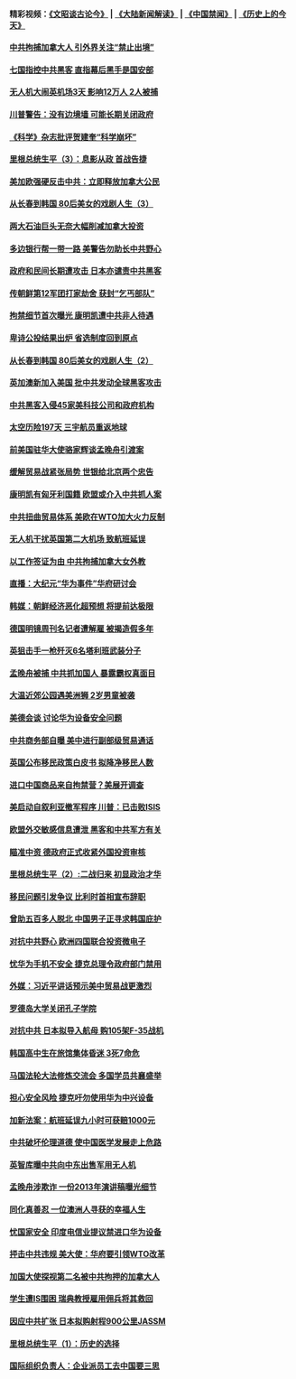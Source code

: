 #### 精彩视频：[《文昭谈古论今》](https://github.com/gfw-breaker/wenzhao/blob/master/README.md?t=12222131) | [《大陆新闻解读》](https://github.com/gfw-breaker/ntdtv-comedy/blob/master/README.md?t=12222131) | [《中国禁闻》](https://github.com/gfw-breaker/ntdtv-news/blob/master/README.md?t=12222131) | [《历史上的今天》](https://github.com/gfw-breaker/today-in-history/blob/master/README.md?t=12222131) 

#### [中共拘捕加拿大人 引外界关注“禁止出境”](../pages/nsc418/n10927145.md?t=12222131) 

#### [七国指控中共黑客 直指幕后黑手是国安部](../pages/nsc418/n10927012.md?t=12222131) 

#### [无人机大闹英机场3天 影响12万人 2人被捕](../pages/nsc418/n10926742.md?t=12222131) 

#### [川普警告：没有边境墙 可能长期关闭政府](../pages/nsc418/n10926277.md?t=12222131) 

#### [《科学》杂志批评贺建奎“科学崩坏”](../pages/nsc418/n10925960.md?t=12222131) 

#### [里根总统生平（3）：息影从政 首战告捷](../pages/nsc418/n10925669.md?t=12222131) 

#### [美加欧强硬反击中共：立即释放加拿大公民](../pages/nsc418/n10925745.md?t=12222131) 

#### [从长春到韩国 80后美女的戏剧人生（3）](../pages/nsc418/n10923009.md?t=12222131) 

#### [两大石油巨头无奈大幅削减加拿大投资](../pages/nsc418/n10925542.md?t=12222131) 

#### [多边银行帮一带一路 美警告勿助长中共野心](../pages/nsc418/n10925309.md?t=12222131) 

#### [政府和民间长期遭攻击 日本亦谴责中共黑客](../pages/nsc418/n10924008.md?t=12222131) 

#### [传朝鲜第12军团打家劫舍 获封“乞丐部队”](../pages/nsc418/n10924553.md?t=12222131) 

#### [拘禁细节首次曝光 康明凯遭中共非人待遇](../pages/nsc418/n10924051.md?t=12222131) 

#### [卑诗公投结果出炉 省选制度回到原点](../pages/nsc418/n10924449.md?t=12222131) 

#### [从长春到韩国 80后美女的戏剧人生（2）](../pages/nsc418/n10916777.md?t=12222131) 

#### [英加澳新加入美国 批中共发动全球黑客攻击](../pages/nsc418/n10923357.md?t=12222131) 

#### [中共黑客入侵45家美科技公司和政府机构](../pages/nsc418/n10923136.md?t=12222131) 

#### [太空历险197天 三宇航员重返地球](../pages/nsc418/n10922909.md?t=12222131) 

#### [前美国驻华大使骆家辉谈孟晚舟引渡案](../pages/nsc418/n10923038.md?t=12222131) 

#### [缓解贸易战紧张局势 世银给北京两个忠告](../pages/nsc418/n10923048.md?t=12222131) 

#### [康明凯有匈牙利国籍 欧盟或介入中共抓人案](../pages/nsc418/n10922924.md?t=12222131) 

#### [中共扭曲贸易体系 美欧在WTO加大火力反制](../pages/nsc418/n10922906.md?t=12222131) 

#### [无人机干扰英国第二大机场 致航班延误](../pages/nsc418/n10922740.md?t=12222131) 

#### [以工作签证为由 中共拘捕加拿大女外教](../pages/nsc418/n10922534.md?t=12222131) 

#### [直播：大纪元“华为事件”华府研讨会](../pages/nsc418/n10921256.md?t=12222131) 

#### [韩媒：朝鲜经济恶化超预想 将提前达极限](../pages/nsc418/n10921675.md?t=12222131) 

#### [德国明镜周刊名记者遭解雇 被揭造假多年](../pages/nsc418/n10922296.md?t=12222131) 

#### [英狙击手一枪歼灭6名塔利班武装分子](../pages/nsc418/n10921949.md?t=12222131) 

#### [孟晚舟被捕 中共抓加国人 暴露霸权真面目](../pages/nsc418/n10921038.md?t=12222131) 

#### [大温近郊公园遇美洲狮 2岁男童被袭](../pages/nsc418/n10921281.md?t=12222131) 

#### [美德会谈 讨论华为设备安全问题](../pages/nsc418/n10921303.md?t=12222131) 

#### [中共商务部自曝 美中进行副部级贸易通话](../pages/nsc418/n10920635.md?t=12222131) 

#### [英国公布移民政策白皮书 拟降净移民人数](../pages/nsc418/n10920597.md?t=12222131) 

#### [进口中国商品来自拘禁营？美展开调查](../pages/nsc418/n10920326.md?t=12222131) 

#### [美启动自叙利亚撤军程序 川普：已击败ISIS](../pages/nsc418/n10920579.md?t=12222131) 

#### [欧盟外交敏感信息遭泄 黑客和中共军方有关](../pages/nsc418/n10920529.md?t=12222131) 

#### [瞄准中资 德政府正式收紧外国投资审核](../pages/nsc418/n10920547.md?t=12222131) 

#### [里根总统生平（2）:二战归来 初显政治才华](../pages/nsc418/n10919484.md?t=12222131) 

#### [移民问题引发争议 比利时首相宣布辞职](../pages/nsc418/n10919907.md?t=12222131) 

#### [曾助五百多人脱北 中国男子正寻求韩国庇护](../pages/nsc418/n10919978.md?t=12222131) 

#### [对抗中共野心 欧洲四国联合投资微电子](../pages/nsc418/n10918997.md?t=12222131) 

#### [忧华为手机不安全 捷克总理令政府部门禁用](../pages/nsc418/n10918771.md?t=12222131) 

#### [外媒：习近平讲话预示美中贸易战更激烈](../pages/nsc418/n10918487.md?t=12222131) 

#### [罗德岛大学关闭孔子学院](../pages/nsc418/n10918386.md?t=12222131) 

#### [对抗中共 日本拟导入航母 购105架F-35战机](../pages/nsc418/n10917626.md?t=12222131) 

#### [韩国高中生在旅馆集体昏迷 3死7命危](../pages/nsc418/n10917805.md?t=12222131) 

#### [马国法轮大法修炼交流会 多国学员共襄盛举](../pages/nsc418/n10916286.md?t=12222131) 

#### [担心安全风险 捷克吁勿使用华为中兴设备](../pages/nsc418/n10916667.md?t=12222131) 

#### [加新法案：航班延误九小时可获赔1000元](../pages/nsc418/n10917325.md?t=12222131) 

#### [中共破坏伦理道德 使中国医学发展走上危路](../pages/nsc418/n10916806.md?t=12222131) 

#### [英智库曝中共向中东出售军用无人机](../pages/nsc418/n10916426.md?t=12222131) 

#### [孟晚舟涉欺诈 一份2013年演讲稿曝光细节](../pages/nsc418/n10916405.md?t=12222131) 

#### [同化真善忍 一位澳洲人寻获的幸福人生](../pages/nsc418/n10916061.md?t=12222131) 

#### [忧国家安全 印度电信业提议禁进口华为设备](../pages/nsc418/n10916414.md?t=12222131) 

#### [抨击中共违规 美大使：华府要引领WTO改革](../pages/nsc418/n10916337.md?t=12222131) 

#### [加国大使探视第二名被中共拘押的加拿大人](../pages/nsc418/n10916036.md?t=12222131) 

#### [学生遭IS围困 瑞典教授雇用佣兵将其救回](../pages/nsc418/n10915702.md?t=12222131) 

#### [因应中共扩张 日本拟购射程900公里JASSM](../pages/nsc418/n10915667.md?t=12222131) 

#### [里根总统生平（1）：历史的选择](../pages/nsc418/n10915488.md?t=12222131) 

#### [国际组织负责人：企业派员工去中国要三思](../pages/nsc418/n10914918.md?t=12222131) 

